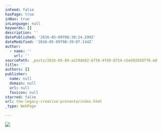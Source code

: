 ```yaml
---
inFeed: false
hasPage: true
inNav: true
inLanguage: null
keywords: []
description: ''
datePublished: '2016-05-09T08:39:24.299Z'
dateModified: '2016-05-09T08:39:07.144Z'
author:
  - name: ''
    url: ''
sourcePath: _posts/2016-05-09-a219de82-6f58-4fd9-8724-cbe502858ff6.md
title: ''
authors: []
publisher:
  name: null
  domain: null
  url: null
  favicon: null
starred: false
url: the-legacy-creative-presenta/index.html
_type: WebPage

---
```

![](https://s3-us-west-2.amazonaws.com/the-grid-img/p/8346df192e75ee4c47eb45ebbb9dfd3810dd7771.jpg)